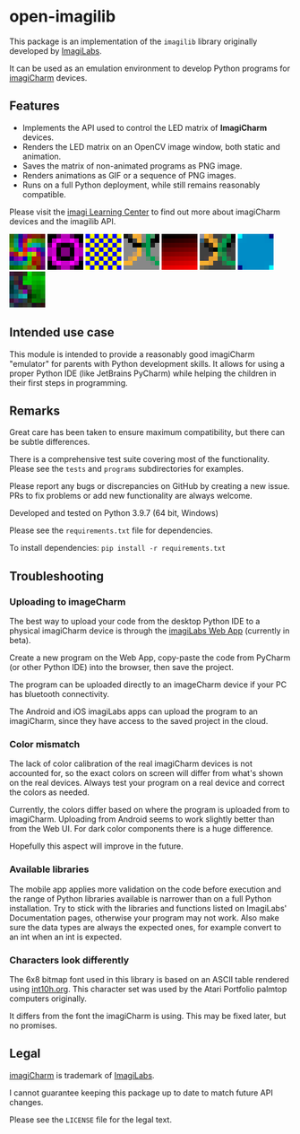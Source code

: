 # open-imagilib

This package is an implementation of the `imagilib` library originally developed by [ImagiLabs](https://imagilabs.com/).

It can be used as an emulation environment to develop Python programs for [imagiCharm](https://imagilabs.com/products/imagicharm) devices.

## Features 
- Implements the API used to control the LED matrix of **ImagiCharm** devices.
- Renders the LED matrix on an OpenCV image window, both static and animation.
- Saves the matrix of non-animated programs as PNG image.
- Renders animations as GIF or a sequence of PNG images.
- Runs on a full Python deployment, while still remains reasonably compatible.

Please visit the [imagi Learning Center](https://www.notion.so/imagilabs/imagi-Learning-Center-5afe3d51d30645849f2738c9b5eb1154) to find out more about imagiCharm devices and the imagilib API.

![HSV Spiral](/programs/hsv_spiral.gif)
![Tunnel Vision](/programs/tunnel_vision.gif)
![Chessboard](/programs/chessboard.gif)
![Olympics](/programs/olympics.gif)
![Gradient](/programs/gradient.gif)
![Olympics 2](/programs/olympics2.gif)
![Fluid](/programs/fluid.gif)
![Mandelbrot](/programs/mandelbrot.gif)

## Intended use case

This module is intended to provide a reasonably good imagiCharm "emulator" for parents with 
Python development skills. It allows for using a proper Python IDE (like JetBrains PyCharm) 
while helping the children in their first steps in programming.

## Remarks
 
Great care has been taken to ensure maximum compatibility, but there can be subtle differences.

There is a comprehensive test suite covering most of the functionality. Please see the `tests` and `programs` subdirectories for examples. 

Please report any bugs or discrepancies on GitHub by creating a new issue. PRs to fix problems or add new functionality are always welcome.

Developed and tested on Python 3.9.7 (64 bit, Windows)

Please see the `requirements.txt` file for dependencies. 

To install dependencies: `pip install -r requirements.txt`

## Troubleshooting

### Uploading to imageCharm

The best way to upload your code from the desktop Python IDE to a physical imagiCharm device is through the [imagiLabs Web App](https://imagilabs.com/app) (currently in beta).

Create a new program on the Web App, copy-paste the code from PyCharm (or other Python IDE) into the browser, then save the project.

The program can be uploaded directly to an imageCharm device if your PC has bluetooth connectivity.

The Android and iOS imagiLabs apps can upload the program to an imagiCharm, since they have access to the saved project in the cloud. 

### Color mismatch

The lack of color calibration of the real imagiCharm devices is not accounted for, 
so the exact colors on screen will differ from what's shown on the real devices.
Always test your program on a real device and correct the colors as needed.

Currently, the colors differ based on where the program is uploaded from to imagiCharm. 
Uploading from Android seems to work slightly better than from the Web UI. For dark 
color components there is a huge difference.

Hopefully this aspect will improve in the future.

### Available libraries

The mobile app applies more validation on the code before execution and the range of Python libraries
available is narrower than on a full Python installation. Try to stick with the libraries and functions
listed on ImagiLabs' Documentation pages, otherwise your program may not work. Also make sure the data
types are always the expected ones, for example convert to an int when an int is expected.

### Characters look differently

The 6x8 bitmap font used in this library is based on an ASCII table rendered using 
[int10h.org](https://int10h.org/oldschool-pc-fonts/fontlist/font?portfolio_6x8).
This character set was used by the Atari Portfolio palmtop computers originally.

It differs from the font the imagiCharm is using. This may be fixed later, but no promises.

## Legal

[imagiCharm](https://imagilabs.com/products/imagicharm) is trademark of [ImagiLabs](https://imagilabs.com/).

I cannot guarantee keeping this package up to date to match future API changes.

Please see the `LICENSE` file for the legal text.
